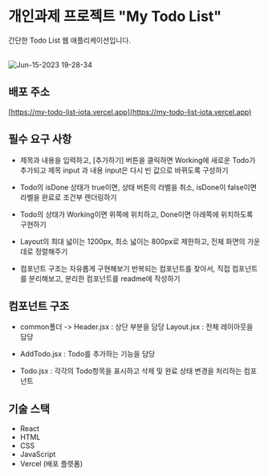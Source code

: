 # 개인과제 프로젝트 "My Todo List"
간단한 Todo List 웹 애플리케이션입니다.
<br>
<br>

![Jun-15-2023 19-28-34](https://github.com/HiYongA/MyTodoList/assets/120562771/0b161e1b-4312-4dcf-b13b-ac5697a7e278)

## 배포 주소
 [https://my-todo-list-iota.vercel.app](https://my-todo-list-iota.vercel.app)


## 필수 요구 사항

- 제목과 내용을 입력하고, [추가하기] 버튼을 클릭하면 Working에 새로운 Todo가 추가되고 제목 input 과 내용 input은 다시 빈 값으로 바뀌도록 구성하기

- Todo의 isDone 상태가 true이면, 상태 버튼의 라벨을 취소, isDone이 false이면 라벨을 완료로 조건부 렌더링하기

- Todo의 상태가 Working이면 위쪽에 위치하고, Done이면 아래쪽에 위치하도록 구현하기

- Layout의 최대 넓이는 1200px, 최소 넓이는 800px로 제한하고, 전체 화면의 가운데로 정렬해주기

- 컴포넌트 구조는 자유롭게 구현해보기
  반복되는 컴포넌트를 찾아서, 직접 컴포넌트를 분리해보고, 분리한 컴포넌트를 readme에 작성하기

## 컴포넌트 구조

- common폴더 -> Header.jsx : 상단 부분을 담당
               Layout.jsx : 전체 레이아웃을 담당

- AddTodo.jsx : Todo를 추가하는 기능을 담당

- Todo.jsx : 각각의 Todo항목을 표시하고 삭제 및 완료 상태 변경을 처리하는 컴포넌트


## 기술 스택

- React
- HTML
- CSS
- JavaScript
- Vercel (배포 플랫폼)
